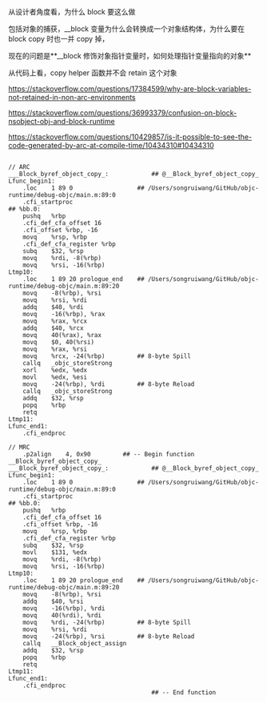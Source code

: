 从设计者角度看，为什么 block 要这么做

包括对象的捕获，__block 变量为什么会转换成一个对象结构体，为什么要在 block copy 时也一并 copy 掉，



现在的问题是**__block 修饰对象指针变量时，如何处理指针变量指向的对象**

从代码上看，copy helper 函数并不会 retain 这个对象

<https://stackoverflow.com/questions/17384599/why-are-block-variables-not-retained-in-non-arc-environments>

<https://stackoverflow.com/questions/36993379/confusion-on-block-nsobject-obj-and-block-runtime>

<https://stackoverflow.com/questions/10429857/is-it-possible-to-see-the-code-generated-by-arc-at-compile-time/10434310#10434310>

```

// ARC
___Block_byref_object_copy_:            ## @__Block_byref_object_copy_
Lfunc_begin1:
	.loc	1 89 0                  ## /Users/songruiwang/GitHub/objc-runtime/debug-objc/main.m:89:0
	.cfi_startproc
## %bb.0:
	pushq	%rbp
	.cfi_def_cfa_offset 16
	.cfi_offset %rbp, -16
	movq	%rsp, %rbp
	.cfi_def_cfa_register %rbp
	subq	$32, %rsp
	movq	%rdi, -8(%rbp)
	movq	%rsi, -16(%rbp)
Ltmp10:
	.loc	1 89 20 prologue_end    ## /Users/songruiwang/GitHub/objc-runtime/debug-objc/main.m:89:20
	movq	-8(%rbp), %rsi
	movq	%rsi, %rdi
	addq	$40, %rdi
	movq	-16(%rbp), %rax
	movq	%rax, %rcx
	addq	$40, %rcx
	movq	40(%rax), %rax
	movq	$0, 40(%rsi)
	movq	%rax, %rsi
	movq	%rcx, -24(%rbp)         ## 8-byte Spill
	callq	_objc_storeStrong
	xorl	%edx, %edx
	movl	%edx, %esi
	movq	-24(%rbp), %rdi         ## 8-byte Reload
	callq	_objc_storeStrong
	addq	$32, %rsp
	popq	%rbp
	retq
Ltmp11:
Lfunc_end1:
	.cfi_endproc

// MRC
	.p2align	4, 0x90         ## -- Begin function __Block_byref_object_copy_
___Block_byref_object_copy_:            ## @__Block_byref_object_copy_
Lfunc_begin1:
	.loc	1 89 0                  ## /Users/songruiwang/GitHub/objc-runtime/debug-objc/main.m:89:0
	.cfi_startproc
## %bb.0:
	pushq	%rbp
	.cfi_def_cfa_offset 16
	.cfi_offset %rbp, -16
	movq	%rsp, %rbp
	.cfi_def_cfa_register %rbp
	subq	$32, %rsp
	movl	$131, %edx
	movq	%rdi, -8(%rbp)
	movq	%rsi, -16(%rbp)
Ltmp10:
	.loc	1 89 20 prologue_end    ## /Users/songruiwang/GitHub/objc-runtime/debug-objc/main.m:89:20
	movq	-8(%rbp), %rsi
	addq	$40, %rsi
	movq	-16(%rbp), %rdi
	movq	40(%rdi), %rdi
	movq	%rdi, -24(%rbp)         ## 8-byte Spill
	movq	%rsi, %rdi
	movq	-24(%rbp), %rsi         ## 8-byte Reload
	callq	__Block_object_assign
	addq	$32, %rsp
	popq	%rbp
	retq
Ltmp11:
Lfunc_end1:
	.cfi_endproc
                                        ## -- End function
```

